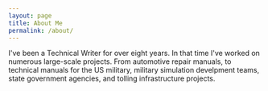 ```yaml
---
layout: page
title: About Me
permalink: /about/
---
```


I've been a Technical Writer for over eight years. In that time I've worked on numerous large-scale projects. From automotive repair manuals, to technical manuals for the US military, military simulation develpment teams, state government agencies, and tolling infrastructure projects.  




